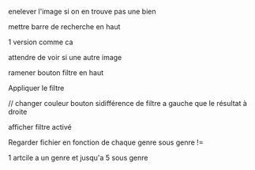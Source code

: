 enelever l'image si on en trouve pas une bien 

mettre barre de recherche en haut 

1 version comme ca 

attendre de voir si une autre image 

ramener bouton filtre en haut 

Appliquer le filtre 

// changer couleur bouton sidifférence de filtre a gauche que le résultat à droite  

afficher filtre activé 

Regarder fichier en fonction de chaque genre sous genre != 

1 artcile a un genre et jusqu'a 5 sous genre